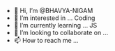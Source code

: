 - 👋 Hi, I’m @BHAVYA-NIGAM
- 👀 I’m interested in ... Coding
- 🌱 I’m currently learning ... JS
- 💞️ I’m looking to collaborate on ...
- 📫 How to reach me ...

<!---
BHAVYA-NIGAM/BHAVYA-NIGAM is a ✨ special ✨ repository because its `README.md` (this file) appears on your GitHub profile.
You can click the Preview link to take a look at your changes.
--->
